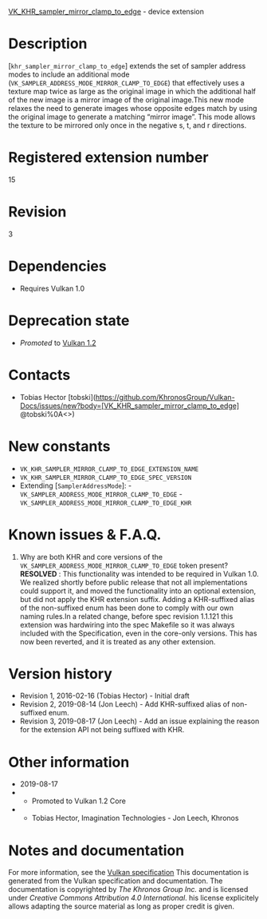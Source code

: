 [VK_KHR_sampler_mirror_clamp_to_edge](https://www.khronos.org/registry/vulkan/specs/1.3-extensions/man/html/VK_KHR_sampler_mirror_clamp_to_edge.html) - device extension

# Description
[`khr_sampler_mirror_clamp_to_edge`] extends the set of sampler address
modes to include an additional mode
(`VK_SAMPLER_ADDRESS_MODE_MIRROR_CLAMP_TO_EDGE`) that effectively uses a
texture map twice as large as the original image in which the additional
half of the new image is a mirror image of the original image.This new mode relaxes the need to generate images whose opposite edges match
by using the original image to generate a matching “mirror image”.
This mode allows the texture to be mirrored only once in the negative s, t,
and r directions.

# Registered extension number
15

# Revision
3

# Dependencies
- Requires Vulkan 1.0

# Deprecation state
- *Promoted* to [Vulkan 1.2](https://www.khronos.org/registry/vulkan/specs/1.3-extensions/html/vkspec.html#versions-1.2-promotions)

# Contacts
- Tobias Hector [tobski](https://github.com/KhronosGroup/Vulkan-Docs/issues/new?body=[VK_KHR_sampler_mirror_clamp_to_edge] @tobski%0A<<Here describe the issue or question you have about the VK_KHR_sampler_mirror_clamp_to_edge extension>>)

# New constants
- `VK_KHR_SAMPLER_MIRROR_CLAMP_TO_EDGE_EXTENSION_NAME`
- `VK_KHR_SAMPLER_MIRROR_CLAMP_TO_EDGE_SPEC_VERSION`
- Extending [`SamplerAddressMode`]:  - `VK_SAMPLER_ADDRESS_MODE_MIRROR_CLAMP_TO_EDGE`  - `VK_SAMPLER_ADDRESS_MODE_MIRROR_CLAMP_TO_EDGE_KHR`

# Known issues & F.A.Q.
1) Why are both KHR and core versions of the
`VK_SAMPLER_ADDRESS_MODE_MIRROR_CLAMP_TO_EDGE` token present? **RESOLVED** : This functionality was intended to be required in Vulkan 1.0.
We realized shortly before public release that not all implementations could
support it, and moved the functionality into an optional extension, but did
not apply the KHR extension suffix.
Adding a KHR-suffixed alias of the non-suffixed enum has been done to comply
with our own naming rules.In a related change, before spec revision 1.1.121 this extension was
hardwiring into the spec Makefile so it was always included with the
Specification, even in the core-only versions.
This has now been reverted, and it is treated as any other extension.

# Version history
- Revision 1, 2016-02-16 (Tobias Hector)  - Initial draft 
- Revision 2, 2019-08-14 (Jon Leech)  - Add KHR-suffixed alias of non-suffixed enum. 
- Revision 3, 2019-08-17 (Jon Leech)  - Add an issue explaining the reason for the extension API not being suffixed with KHR.

# Other information
* 2019-08-17
*   - Promoted to Vulkan 1.2 Core 
*   - Tobias Hector, Imagination Technologies  - Jon Leech, Khronos
# Notes and documentation
For more information, see the [Vulkan specification](https://www.khronos.org/registry/vulkan/specs/1.3-extensions/html/vkspec.html)
This documentation is generated from the Vulkan specification and documentation.
The documentation is copyrighted by *The Khronos Group Inc.* and is licensed under *Creative Commons Attribution 4.0 International*.
his license explicitely allows adapting the source material as long as proper credit is given.
        